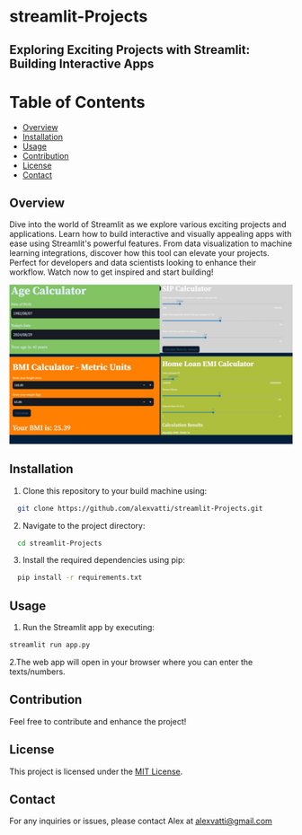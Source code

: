 # streamlit-Projects
## Exploring Exciting Projects with Streamlit: Building Interactive Apps


# Table of Contents

- [Overview](#overview)
- [Installation](#Installation)
- [Usage](#Usage)
- [Contribution](#contribution)
- [License](#license)
- [Contact](#contact)

## Overview 

Dive into the world of Streamlit as we explore various exciting projects and applications. 
Learn how to build interactive and visually appealing apps with ease using Streamlit's powerful features. 
From data visualization to machine learning integrations, discover how this tool can elevate your projects. 
Perfect for developers and data scientists looking to enhance their workflow. Watch now to get inspired and start building!


![](image.jpg)

## Installation

1. Clone this repository to your build machine using:

```bash
  git clone https://github.com/alexvatti/streamlit-Projects.git
```
2. Navigate to the project directory:

```bash
  cd streamlit-Projects
```
3. Install the required dependencies using pip:

```bash
  pip install -r requirements.txt
```

## Usage

1. Run the Streamlit app by executing:
```bash
streamlit run app.py
```



2.The web app will open in your browser where you can enter the texts/numbers.

## Contribution

Feel free to contribute and enhance the project!

## License
This project is licensed under the [MIT License](LICENSE).

## Contact
For any inquiries or issues, please contact Alex at alexvatti@gmail.com
